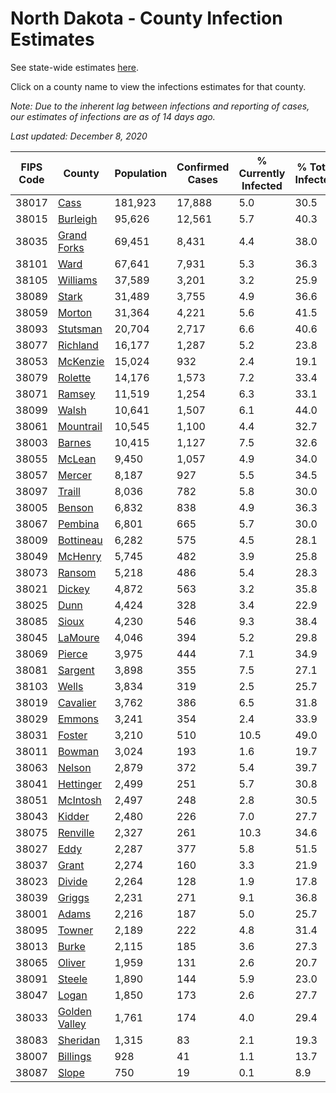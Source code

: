 # North Dakota - County Infection Estimates

See state-wide estimates [here](/infections/us-nd).

Click on a county name to view the infections estimates for that county.

*Note: Due to the inherent lag between infections and reporting of cases, our estimates of infections are as of 14 days ago.*

*Last updated: December 8, 2020*

|   FIPS Code |                         County |   Population |   Confirmed Cases |   % Currently Infected |   % Total Infected |
|-------------|--------------------------------|--------------|-------------------|------------------------|--------------------|
|       38017 |                   [Cass](cass) |      181,923 |            17,888 |                    5.0 |               30.5 |
|       38015 |           [Burleigh](burleigh) |       95,626 |            12,561 |                    5.7 |               40.3 |
|       38035 |     [Grand Forks](grand-forks) |       69,451 |             8,431 |                    4.4 |               38.0 |
|       38101 |                   [Ward](ward) |       67,641 |             7,931 |                    5.3 |               36.3 |
|       38105 |           [Williams](williams) |       37,589 |             3,201 |                    3.2 |               25.9 |
|       38089 |                 [Stark](stark) |       31,489 |             3,755 |                    4.9 |               36.6 |
|       38059 |               [Morton](morton) |       31,364 |             4,221 |                    5.6 |               41.5 |
|       38093 |           [Stutsman](stutsman) |       20,704 |             2,717 |                    6.6 |               40.6 |
|       38077 |           [Richland](richland) |       16,177 |             1,287 |                    5.2 |               23.8 |
|       38053 |           [McKenzie](mckenzie) |       15,024 |               932 |                    2.4 |               19.1 |
|       38079 |             [Rolette](rolette) |       14,176 |             1,573 |                    7.2 |               33.4 |
|       38071 |               [Ramsey](ramsey) |       11,519 |             1,254 |                    6.3 |               33.1 |
|       38099 |                 [Walsh](walsh) |       10,641 |             1,507 |                    6.1 |               44.0 |
|       38061 |         [Mountrail](mountrail) |       10,545 |             1,100 |                    4.4 |               32.7 |
|       38003 |               [Barnes](barnes) |       10,415 |             1,127 |                    7.5 |               32.6 |
|       38055 |               [McLean](mclean) |        9,450 |             1,057 |                    4.9 |               34.0 |
|       38057 |               [Mercer](mercer) |        8,187 |               927 |                    5.5 |               34.5 |
|       38097 |               [Traill](traill) |        8,036 |               782 |                    5.8 |               30.0 |
|       38005 |               [Benson](benson) |        6,832 |               838 |                    4.9 |               36.3 |
|       38067 |             [Pembina](pembina) |        6,801 |               665 |                    5.7 |               30.0 |
|       38009 |         [Bottineau](bottineau) |        6,282 |               575 |                    4.5 |               28.1 |
|       38049 |             [McHenry](mchenry) |        5,745 |               482 |                    3.9 |               25.8 |
|       38073 |               [Ransom](ransom) |        5,218 |               486 |                    5.4 |               28.3 |
|       38021 |               [Dickey](dickey) |        4,872 |               563 |                    3.2 |               35.8 |
|       38025 |                   [Dunn](dunn) |        4,424 |               328 |                    3.4 |               22.9 |
|       38085 |                 [Sioux](sioux) |        4,230 |               546 |                    9.3 |               38.4 |
|       38045 |             [LaMoure](lamoure) |        4,046 |               394 |                    5.2 |               29.8 |
|       38069 |               [Pierce](pierce) |        3,975 |               444 |                    7.1 |               34.9 |
|       38081 |             [Sargent](sargent) |        3,898 |               355 |                    7.5 |               27.1 |
|       38103 |                 [Wells](wells) |        3,834 |               319 |                    2.5 |               25.7 |
|       38019 |           [Cavalier](cavalier) |        3,762 |               386 |                    6.5 |               31.8 |
|       38029 |               [Emmons](emmons) |        3,241 |               354 |                    2.4 |               33.9 |
|       38031 |               [Foster](foster) |        3,210 |               510 |                   10.5 |               49.0 |
|       38011 |               [Bowman](bowman) |        3,024 |               193 |                    1.6 |               19.7 |
|       38063 |               [Nelson](nelson) |        2,879 |               372 |                    5.4 |               39.7 |
|       38041 |         [Hettinger](hettinger) |        2,499 |               251 |                    5.7 |               30.8 |
|       38051 |           [McIntosh](mcintosh) |        2,497 |               248 |                    2.8 |               30.5 |
|       38043 |               [Kidder](kidder) |        2,480 |               226 |                    7.0 |               27.7 |
|       38075 |           [Renville](renville) |        2,327 |               261 |                   10.3 |               34.6 |
|       38027 |                   [Eddy](eddy) |        2,287 |               377 |                    5.8 |               51.5 |
|       38037 |                 [Grant](grant) |        2,274 |               160 |                    3.3 |               21.9 |
|       38023 |               [Divide](divide) |        2,264 |               128 |                    1.9 |               17.8 |
|       38039 |               [Griggs](griggs) |        2,231 |               271 |                    9.1 |               36.8 |
|       38001 |                 [Adams](adams) |        2,216 |               187 |                    5.0 |               25.7 |
|       38095 |               [Towner](towner) |        2,189 |               222 |                    4.8 |               31.4 |
|       38013 |                 [Burke](burke) |        2,115 |               185 |                    3.6 |               27.3 |
|       38065 |               [Oliver](oliver) |        1,959 |               131 |                    2.6 |               20.7 |
|       38091 |               [Steele](steele) |        1,890 |               144 |                    5.9 |               23.0 |
|       38047 |                 [Logan](logan) |        1,850 |               173 |                    2.6 |               27.7 |
|       38033 | [Golden Valley](golden-valley) |        1,761 |               174 |                    4.0 |               29.4 |
|       38083 |           [Sheridan](sheridan) |        1,315 |                83 |                    2.1 |               19.3 |
|       38007 |           [Billings](billings) |          928 |                41 |                    1.1 |               13.7 |
|       38087 |                 [Slope](slope) |          750 |                19 |                    0.1 |                8.9 |